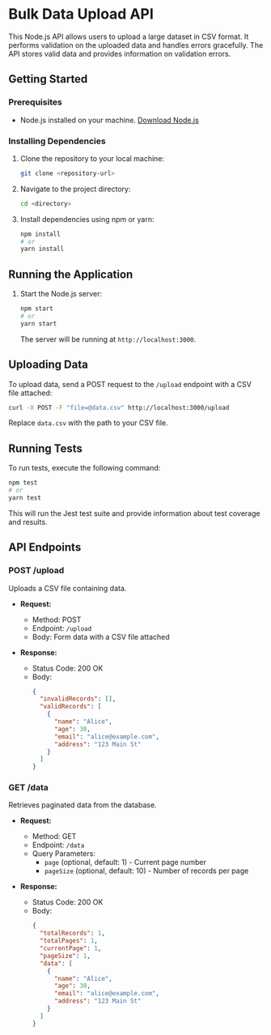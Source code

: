 # Bulk Data Upload API

This Node.js API allows users to upload a large dataset in CSV format. It performs validation on the uploaded data and handles errors gracefully. The API stores valid data and provides information on validation errors.

## Getting Started

### Prerequisites

- Node.js installed on your machine. [Download Node.js](https://nodejs.org/)

### Installing Dependencies

1. Clone the repository to your local machine:

   ```bash
   git clone <repository-url>
   ```

2. Navigate to the project directory:

   ```bash
   cd <directory>
   ```

3. Install dependencies using npm or yarn:

   ```bash
   npm install
   # or
   yarn install
   ```

## Running the Application

1. Start the Node.js server:

   ```bash
   npm start
   # or
   yarn start
   ```

   The server will be running at `http://localhost:3000`.

## Uploading Data

To upload data, send a POST request to the `/upload` endpoint with a CSV file attached:

```bash
curl -X POST -F "file=@data.csv" http://localhost:3000/upload
```

Replace `data.csv` with the path to your CSV file.

## Running Tests

To run tests, execute the following command:

```bash
npm test
# or
yarn test
```

This will run the Jest test suite and provide information about test coverage and results.

## API Endpoints

### POST /upload

Uploads a CSV file containing data.

- **Request:**
  - Method: POST
  - Endpoint: `/upload`
  - Body: Form data with a CSV file attached

- **Response:**
  - Status Code: 200 OK
  - Body:
    ```json
    {
      "invalidRecords": [],
      "validRecords": [
        {
          "name": "Alice",
          "age": 30,
          "email": "alice@example.com",
          "address": "123 Main St"
        }
      ]
    }
    ```

### GET /data

Retrieves paginated data from the database.

- **Request:**
  - Method: GET
  - Endpoint: `/data`
  - Query Parameters:
    - `page` (optional, default: 1) - Current page number
    - `pageSize` (optional, default: 10) - Number of records per page

- **Response:**
  - Status Code: 200 OK
  - Body:
    ```json
    {
      "totalRecords": 1,
      "totalPages": 1,
      "currentPage": 1,
      "pageSize": 1,
      "data": [
        {
          "name": "Alice",
          "age": 30,
          "email": "alice@example.com",
          "address": "123 Main St"
        }
      ]
    }
    ```
